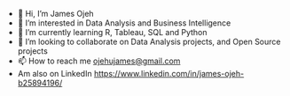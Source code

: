 - 👋 Hi, I’m James Ojeh
- 👀 I’m interested in Data Analysis and Business Intelligence
- 🌱 I’m currently learning R, Tableau, SQL and Python 
- 💞️ I’m looking to collaborate on Data Analysis projects, and Open Source projects
- 📫 How to reach me ojehujames@gmail.com 
- Am also on LinkedIn https://www.linkedin.com/in/james-ojeh-b25894196/
<!---
OjehJames/OjehJames is a ✨ special ✨ repository because its `README.md` (this file) appears on your GitHub profile.
You can click the Preview link to take a look at your changes.
--->
